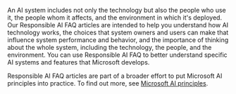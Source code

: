 An AI system includes not only the technology but also the people who use it, the people whom it affects, and the environment in which it's deployed. Our Responsible AI FAQ articles are intended to help you understand how AI technology works, the choices that system owners and users can make that influence system performance and behavior, and the importance of thinking about the whole system, including the technology, the people, and the environment. You can use Responsible AI FAQ to better understand specific AI systems and features that Microsoft develops.

Responsible AI FAQ articles are part of a broader effort to put Microsoft AI principles into practice. To find out more, see [Microsoft AI principles](https://www.microsoft.com/ai/responsible-ai).
